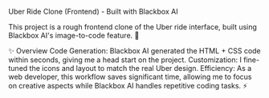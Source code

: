 Uber Ride Clone (Frontend) - Built with Blackbox AI

This project is a rough frontend clone of the Uber ride interface, built using Blackbox AI's image-to-code feature. 🎨

✨ Overview
Code Generation: Blackbox AI generated the HTML + CSS code within seconds, giving me a head start on the project.
Customization: I fine-tuned the icons and layout to match the real Uber design.
Efficiency: As a web developer, this workflow saves significant time, allowing me to focus on creative aspects while Blackbox AI handles repetitive coding tasks. ⚡
